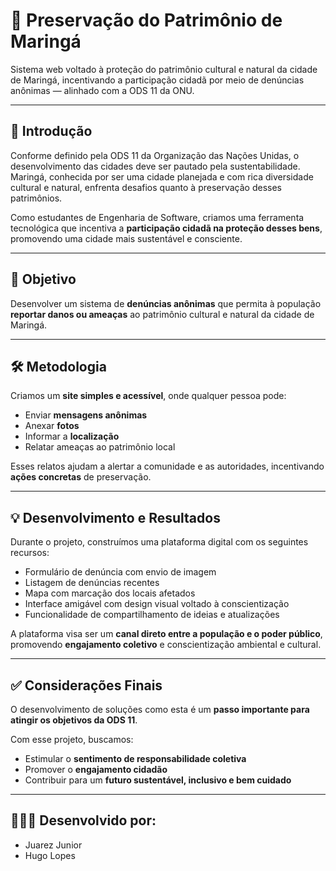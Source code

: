 # 🌱 Preservação do Patrimônio de Maringá

Sistema web voltado à proteção do patrimônio cultural e natural da cidade de Maringá, incentivando a participação cidadã por meio de denúncias anônimas — alinhado com a ODS 11 da ONU.

---

## 📌 Introdução

Conforme definido pela ODS 11 da Organização das Nações Unidas, o desenvolvimento das cidades deve ser pautado pela sustentabilidade.  
Maringá, conhecida por ser uma cidade planejada e com rica diversidade cultural e natural, enfrenta desafios quanto à preservação desses patrimônios.

Como estudantes de Engenharia de Software, criamos uma ferramenta tecnológica que incentiva a **participação cidadã na proteção desses bens**, promovendo uma cidade mais sustentável e consciente.

---

## 🎯 Objetivo

Desenvolver um sistema de **denúncias anônimas** que permita à população **reportar danos ou ameaças** ao patrimônio cultural e natural da cidade de Maringá.

---

## 🛠️ Metodologia

Criamos um **site simples e acessível**, onde qualquer pessoa pode:

- Enviar **mensagens anônimas**
- Anexar **fotos**
- Informar a **localização**
- Relatar ameaças ao patrimônio local

Esses relatos ajudam a alertar a comunidade e as autoridades, incentivando **ações concretas** de preservação.

---

## 💡 Desenvolvimento e Resultados

Durante o projeto, construímos uma plataforma digital com os seguintes recursos:

- Formulário de denúncia com envio de imagem
- Listagem de denúncias recentes
- Mapa com marcação dos locais afetados
- Interface amigável com design visual voltado à conscientização
- Funcionalidade de compartilhamento de ideias e atualizações

A plataforma visa ser um **canal direto entre a população e o poder público**, promovendo **engajamento coletivo** e conscientização ambiental e cultural.

---

## ✅ Considerações Finais

O desenvolvimento de soluções como esta é um **passo importante para atingir os objetivos da ODS 11**.

Com esse projeto, buscamos:

- Estimular o **sentimento de responsabilidade coletiva**
- Promover o **engajamento cidadão**
- Contribuir para um **futuro sustentável, inclusivo e bem cuidado**

---
## 👩🏻‍💻 Desenvolvido por:

- Juarez Junior
- Hugo Lopes

